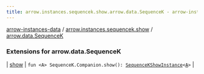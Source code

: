 ```yaml
---
title: arrow.instances.sequencek.show.arrow.data.SequenceK - arrow-instances-data
---
```


[arrow-instances-data](../../index.html) / [arrow.instances.sequencek.show](../index.html) / [arrow.data.SequenceK](./index.html)

### Extensions for arrow.data.SequenceK

| [show](show.html) | `fun <A> SequenceK.Companion.show(): `[`SequenceKShowInstance`](../../arrow.instances/-sequence-k-show-instance/index.html)`<`[`A`](show.html#A)`>` |

